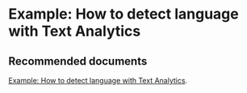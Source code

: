   <properties
	pageTitle="cognitive services - detect language with text analytics"
	description="cognitive services - detect language with text analytics"
	service="microsoft.PowerBIDedicated"
	resource="capacities"
	authors="pjfreitas"
	ms.author="pfreitas"	
	displayOrder="170"
	selfHelpType="generic"
	supportTopicIds="32633790"
	productPesIds="16334"
	cloudEnvironments="public, MoonCake, fairfax" 
	articleId="dbd3e1ec-d28f-e69a-c32d-4c51e1d9d78c"
/>

# Example: How to detect language with Text Analytics

## **Recommended documents**

[Example: How to detect language with Text Analytics](https://docs.microsoft.com/azure/cognitive-services/text-analytics/how-tos/text-analytics-how-to-language-detection).<br>